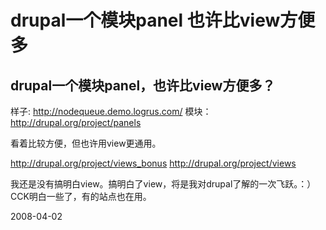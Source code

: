 # drupal一个模块panel 也许比view方便多

## drupal一个模块panel，也许比view方便多？

样子: http://nodequeue.demo.logrus.com/
模块： http://drupal.org/project/panels

看着比较方便，但也许用view更通用。

http://drupal.org/project/views_bonus
http://drupal.org/project/views

我还是没有搞明白view。搞明白了view，将是我对drupal了解的一次飞跃。：） CCK明白一些了，有的站点也在用。



2008-04-02